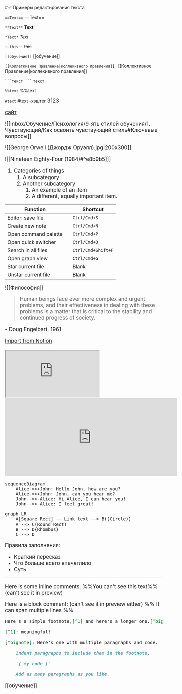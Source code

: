 #✅ 
Примеры редактирования текста

`==Text==`		==Text==

`**Text**`		**Text**

`*Text*`		*Text*

`~~this~~`  ~~this~~

`[[обучение]]`		[[обучение]]

`[[Коллеткивное Правление|коллекивного правления]] ` [[Коллективное Правление|коллекивного правления]] 

` ```текст ``` `	```текст```

`%%text`		%%text

`#text`		#text 		-хэштег
<big>3123

[сайт](https://threejs.org/)

![[Inbox/Обучение/Психология/9-ять стилей обучения/1. Чувствующий/Как освоить чувствующий стиль#Ключевые вопросы]]

![[George Orwell (Джордж Оруэлл).jpg|200x300]]

![[Nineteen Eighty-Four (1984)#^e8b9b5]]]

1. Categories of things
   1. A subcategory
   1. Another subcategory
      1. An example of an item
      1. A different, equally important item.



Function                        |   | Shortcut          
------------------------------- | - | ------------------
Editor: save file               |   | `Ctrl/Cmd+S`      
Create new note                 |   | `Ctrl/Cmd+N`      
Open command palette            |   | `Ctrl/Cmd+P`      
Open quick switcher             |   | `Ctrl/Cmd+O`      
Search in all files             |   | `Ctrl/Cmd+Shift+F`
Open graph view                 |   | `Ctrl/Cmd+G`      
Star current file               |   | Blank             
Unstar current file             |   | Blank     

![[Философия]]

> Human beings face ever more complex and urgent problems, and their effectiveness in dealing with these problems is a matter that is critical to the stability and continued progress of society.

\- Doug Engelbart, 1961

[Import from Notion](https://forum.obsidian.md/t/import-from-notion/636)




<iframe src="https://www.youtube.com/embed/NnTvZWp5Q7o"></iframe>


<iframe
    border=0
    frameborder=0
    height=250
    width=550  
    src="https://twitframe.com/show?url=https%3A%2F%2Ftwitter.com%2Fjack%2Fstatus%2F20">
</iframe>

```mermaid
sequenceDiagram
    Alice->>+John: Hello John, how are you?
    Alice->>+John: John, can you hear me?
    John-->>-Alice: Hi Alice, I can hear you!
    John-->>-Alice: I feel great!
```

```mermaid
graph LR
	A[Square Rect] -- Link text --> B((Circle))
	A --> C(Round Rect)
	B --> D{Rhombus}
	C --> D
```


Правила заполнения:
- Краткий пересказ
- Что больше всего впечатлило
- Суть
---


Here is some inline comments: %%You can't see this text%% (can't see it in preview)

Here is a block comment: (can't see it in preview either)
%%
It can span
multiple lines
%%

```md
Here's a simple footnote,[^1] and here's a longer one.[^bignote]

[^1]: meaningful!

[^bignote]: Here's one with multiple paragraphs and code.

    Indent paragraphs to include them in the footnote.

    `{ my code }`

    Add as many paragraphs as you like.
```

[[обучение]]

